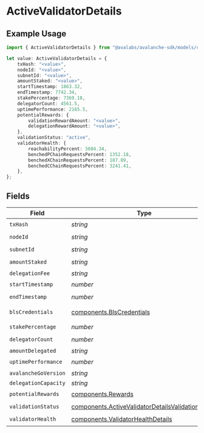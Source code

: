# ActiveValidatorDetails

## Example Usage

```typescript
import { ActiveValidatorDetails } from "@avalabs/avalanche-sdk/models/components";

let value: ActiveValidatorDetails = {
    txHash: "<value>",
    nodeId: "<value>",
    subnetId: "<value>",
    amountStaked: "<value>",
    startTimestamp: 1863.32,
    endTimestamp: 7742.34,
    stakePercentage: 7369.18,
    delegatorCount: 4561.5,
    uptimePerformance: 2165.5,
    potentialRewards: {
        validationRewardAmount: "<value>",
        delegationRewardAmount: "<value>",
    },
    validationStatus: "active",
    validatorHealth: {
        reachabilityPercent: 5684.34,
        benchedPChainRequestsPercent: 1352.18,
        benchedXChainRequestsPercent: 187.89,
        benchedCChainRequestsPercent: 3241.41,
    },
};
```

## Fields

| Field                                                                                                                  | Type                                                                                                                   | Required                                                                                                               | Description                                                                                                            |
| ---------------------------------------------------------------------------------------------------------------------- | ---------------------------------------------------------------------------------------------------------------------- | ---------------------------------------------------------------------------------------------------------------------- | ---------------------------------------------------------------------------------------------------------------------- |
| `txHash`                                                                                                               | *string*                                                                                                               | :heavy_check_mark:                                                                                                     | N/A                                                                                                                    |
| `nodeId`                                                                                                               | *string*                                                                                                               | :heavy_check_mark:                                                                                                     | N/A                                                                                                                    |
| `subnetId`                                                                                                             | *string*                                                                                                               | :heavy_check_mark:                                                                                                     | N/A                                                                                                                    |
| `amountStaked`                                                                                                         | *string*                                                                                                               | :heavy_check_mark:                                                                                                     | N/A                                                                                                                    |
| `delegationFee`                                                                                                        | *string*                                                                                                               | :heavy_minus_sign:                                                                                                     | N/A                                                                                                                    |
| `startTimestamp`                                                                                                       | *number*                                                                                                               | :heavy_check_mark:                                                                                                     | N/A                                                                                                                    |
| `endTimestamp`                                                                                                         | *number*                                                                                                               | :heavy_check_mark:                                                                                                     | N/A                                                                                                                    |
| `blsCredentials`                                                                                                       | [components.BlsCredentials](../../models/components/blscredentials.md)                                                 | :heavy_minus_sign:                                                                                                     | Present for AddPermissionlessValidatorTx                                                                               |
| `stakePercentage`                                                                                                      | *number*                                                                                                               | :heavy_check_mark:                                                                                                     | N/A                                                                                                                    |
| `delegatorCount`                                                                                                       | *number*                                                                                                               | :heavy_check_mark:                                                                                                     | N/A                                                                                                                    |
| `amountDelegated`                                                                                                      | *string*                                                                                                               | :heavy_minus_sign:                                                                                                     | N/A                                                                                                                    |
| `uptimePerformance`                                                                                                    | *number*                                                                                                               | :heavy_check_mark:                                                                                                     | N/A                                                                                                                    |
| `avalancheGoVersion`                                                                                                   | *string*                                                                                                               | :heavy_minus_sign:                                                                                                     | N/A                                                                                                                    |
| `delegationCapacity`                                                                                                   | *string*                                                                                                               | :heavy_minus_sign:                                                                                                     | N/A                                                                                                                    |
| `potentialRewards`                                                                                                     | [components.Rewards](../../models/components/rewards.md)                                                               | :heavy_check_mark:                                                                                                     | N/A                                                                                                                    |
| `validationStatus`                                                                                                     | [components.ActiveValidatorDetailsValidationStatus](../../models/components/activevalidatordetailsvalidationstatus.md) | :heavy_check_mark:                                                                                                     | N/A                                                                                                                    |
| `validatorHealth`                                                                                                      | [components.ValidatorHealthDetails](../../models/components/validatorhealthdetails.md)                                 | :heavy_check_mark:                                                                                                     | N/A                                                                                                                    |